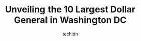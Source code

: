 ---
layout: ampstory
image: https://i0.wp.com/www.depkes.org/wp-content/uploads/2023/06/dollar-general-0-in-washington-dc-1685965182.jpeg?resize=640,853
author: techidn
featured: false
description: Discover the impressive array of Dollar General options in Washington DC, where you can find 10 of the largest Dollar General establishments in the area. From renowned classics to hidden gem
title: Unveiling the 10 Largest Dollar General in Washington DC
cover:
   title: Unveiling the 10 Largest Dollar General in Washington DC
   subtitle: Rickpate
   background: https://www.depkes.org/wp-content/uploads/2023/06/dollar-general-0-in-washington-dc-1685965182.jpeg

pages: 
 - layout: thirds
   top: <h1>#1 Dollar General</h1>
   bottom: "<p>I had a recently terrible experience at this location just today. I believed i was not only harassed, but racially profiled at this place. i was going to get some cat foo</p>"
   background: https://www.depkes.org/wp-content/uploads/2023/06/dollar-general-1-in-washington-dc-1685965183.jpeg
   backgroundblur: true
 - layout: thirds
   top: <h1>#2 Dollar Tree</h1>
   bottom: "<p>1919 Michigan Ave NE, Washington, DC 20018, United States</p>"
   background: https://www.depkes.org/wp-content/uploads/2023/06/dollar-general-2-in-washington-dc-1685965183.jpeg
   cta:
      link: https://www.depkes.org/blog/unveiling-the-10-largest-dollar-general-in-washington-dc/
      text: Unveiling the 10 Largest Dollar General in Washington DC
 - layout: thirds
   top: <h1>#3 Dollar General</h1>
   bottom: "<p>2201 Varnum St, Mt Rainier, MD 20712, United States</p>"
   background: https://www.depkes.org/wp-content/uploads/2023/06/dollar-general-3-in-washington-dc-1685965184.jpeg
   cta:
      link: https://www.depkes.org/blog/unveiling-the-10-largest-dollar-general-in-washington-dc/
      text: Unveiling the 10 Largest Dollar General in Washington DC
 - layout: thirds
   top: <h1>#4 Dollar General</h1>
   bottom: "<p>3265 Brinkley Rd, Temple Hills, MD 20748, United States</p>"
   background: https://images.unsplash.com/photo-1620421680010-0766ff230392?ixlib=rb-4.0.3&ixid=MnwxMjA3fDB8MHxwaG90by1wYWdlfHx8fGVufDB8fHx8&auto=format&fit=crop&w=640&h=853&q=80
   cta:
      link: https://www.depkes.org/blog/unveiling-the-10-largest-dollar-general-in-washington-dc/
      text: Unveiling the 10 Largest Dollar General in Washington DC
 - layout: thirds
   top: <h1>#5 Dollar General</h1>
   bottom: "<p>3300 Walters Ln, District Heights, MD 20747, United States</p>"
   background: https://images.unsplash.com/photo-1524169358666-79f22534bc6e?ixlib=rb-4.0.3&ixid=MnwxMjA3fDB8MHxwaG90by1wYWdlfHx8fGVufDB8fHx8&auto=format&fit=crop&w=640&h=853&q=80
   cta:
      link: https://www.depkes.org/blog/unveiling-the-10-largest-dollar-general-in-washington-dc/
      text: Unveiling the 10 Largest Dollar General in Washington DC
 - layout: thirds
   top: <h1>#6 Family Dollar</h1>
   bottom: "<p>1121 H St NE, Washington, DC 20002, United States</p>"
   background: https://plus.unsplash.com/premium_photo-1664640458616-3c74f8cb4589?ixlib=rb-4.0.3&ixid=MnwxMjA3fDB8MHxwaG90by1wYWdlfHx8fGVufDB8fHx8&auto=format&fit=crop&w=640&h=853&q=80
   cta:
      link: https://www.depkes.org/blog/unveiling-the-10-largest-dollar-general-in-washington-dc/
      text: Unveiling the 10 Largest Dollar General in Washington DC
 - layout: thirds
   top: <h1>#7 Dollar General</h1>
   bottom: "<p>9185 Central Ave, Capitol Heights, MD 20743, United States</p>"
   background: https://images.unsplash.com/photo-1522441815192-d9f04eb0615c?ixlib=rb-4.0.3&ixid=MnwxMjA3fDB8MHxwaG90by1wYWdlfHx8fGVufDB8fHx8&auto=format&fit=crop&w=640&h=853&q=80
   cta:
      link: https://www.depkes.org/blog/unveiling-the-10-largest-dollar-general-in-washington-dc/
      text: Unveiling the 10 Largest Dollar General in Washington DC
 - layout: thirds
   middle: Continue reading...
   background: https://images.unsplash.com/photo-1595364397663-fca4f075d796?ixlib=rb-4.0.3&ixid=MnwxMjA3fDB8MHxwaG90by1wYWdlfHx8fGVufDB8fHx8&auto=format&fit=crop&w=640&h=853&q=80
   cta:
      link: https://www.depkes.org/blog/unveiling-the-10-largest-dollar-general-in-washington-dc/
      text: Unveiling the 10 Largest Dollar General in Washington DC
      
---